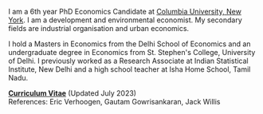 I am a 6th year PhD Economics Candidate at [Columbia University, New York](https://econ.columbia.edu). I am a development and environmental economist. My secondary fields are industrial organisation and urban economics.

I hold a Masters in Economics from the Delhi School of Economics and an undergraduate degree in Economics from St. Stephen's College, University of Delhi. I previously worked as a Research Associate at Indian Statistical Institute, New Delhi and a high school teacher at Isha Home School, Tamil Nadu.  

__[Curriculum Vitae]("https://k-utkarsh.github.io/pdf/academic_CV_july.pdf")__ (Updated July 2023)  
References: Eric Verhoogen, Gautam Gowrisankaran, Jack Willis
